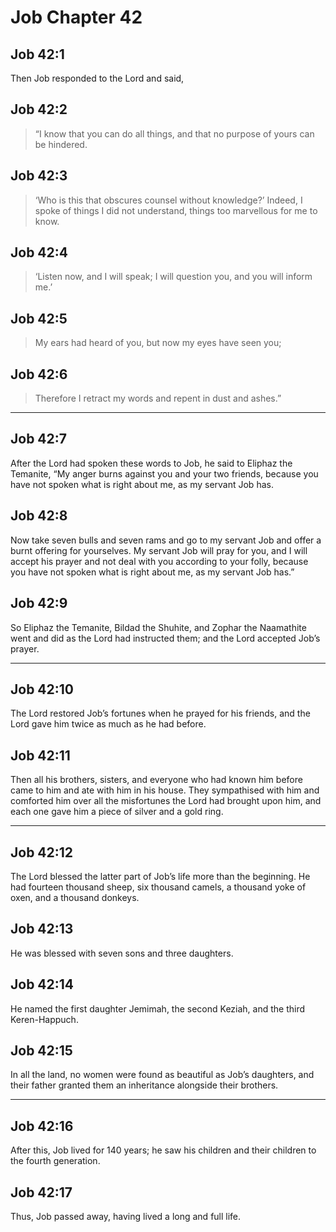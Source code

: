 # Job Chapter 42

## Job 42:1

Then Job responded to the Lord and said,

## Job 42:2

> “I know that you can do all things,
> and that no purpose of yours can be hindered.

## Job 42:3

> ‘Who is this that obscures counsel without knowledge?’
> Indeed, I spoke of things I did not understand,
> things too marvellous for me to know.

## Job 42:4

> ‘Listen now, and I will speak;
> I will question you, and you will inform me.’

## Job 42:5

> My ears had heard of you,
> but now my eyes have seen you;

## Job 42:6

> Therefore I retract my words
> and repent in dust and ashes.”

---

## Job 42:7

After the Lord had spoken these words to Job, he said to Eliphaz the Temanite, “My anger burns against you and your two friends, because you have not spoken what is right about me, as my servant Job has.

## Job 42:8

Now take seven bulls and seven rams and go to my servant Job and offer a burnt offering for yourselves. My servant Job will pray for you, and I will accept his prayer and not deal with you according to your folly, because you have not spoken what is right about me, as my servant Job has.”

## Job 42:9

So Eliphaz the Temanite, Bildad the Shuhite, and Zophar the Naamathite went and did as the Lord had instructed them; and the Lord accepted Job’s prayer.

---

## Job 42:10

The Lord restored Job’s fortunes when he prayed for his friends, and the Lord gave him twice as much as he had before.

## Job 42:11

Then all his brothers, sisters, and everyone who had known him before came to him and ate with him in his house. They sympathised with him and comforted him over all the misfortunes the Lord had brought upon him, and each one gave him a piece of silver and a gold ring.

---

## Job 42:12

The Lord blessed the latter part of Job’s life more than the beginning. He had fourteen thousand sheep, six thousand camels, a thousand yoke of oxen, and a thousand donkeys.

## Job 42:13

He was blessed with seven sons and three daughters.

## Job 42:14

He named the first daughter Jemimah, the second Keziah, and the third Keren-Happuch.

## Job 42:15

In all the land, no women were found as beautiful as Job’s daughters, and their father granted them an inheritance alongside their brothers.

---

## Job 42:16

After this, Job lived for 140 years; he saw his children and their children to the fourth generation.

## Job 42:17

Thus, Job passed away, having lived a long and full life.
